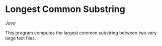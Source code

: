 <h1>Longest Common Substring</h1>

<p><i>Java</i></p>

<p>This program computes the largest common substring between two very large text files.</p>
